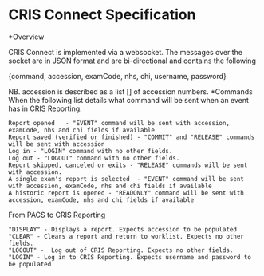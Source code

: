 # CRIS Connect Specification

*Overview

CRIS Connect is implemented via a websocket. The messages over the socket are in JSON format and are bi-directional and contains the following

{command, accession, examCode, nhs, chi, username, password}

NB. accession is described as a list [] of accession numbers.
*Commands
When the following list details what command will be sent when an event has in CRIS Reporting:

    Report opened   - "EVENT" command will be sent with accession, examCode, nhs and chi fields if available
    Report saved (verified or finished) - "COMMIT" and "RELEASE" commands will be sent with accession
    Log in - "LOGIN" command with no other fields.
    Log out - "LOGOUT" command with no other fields.
    Report skipped, canceled or exits - "RELEASE" commands will be sent with accession.
    A single exam's report is selected  - "EVENT" command will be sent with accession, examCode, nhs and chi fields if available
    A historic report is opened - "READONLY" command will be sent with accession, examCode, nhs and chi fields if available

From PACS to CRIS Reporting

    "DISPLAY" - Displays a report. Expects accession to be populated
    "CLEAR" - Clears a report and return to worklist. Expects no other fields.
    "LOGOUT" -  Log out of CRIS Reporting. Expects no other fields.
    "LOGIN" - Log in to CRIS Reporting. Expects username and password to be populated
